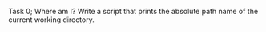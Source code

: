 Task 0; Where am I?
Write a script that prints the absolute path name of the current working directory.
